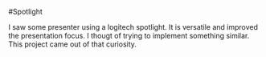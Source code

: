 ﻿#Spotlight

I saw some presenter using a logitech spotlight. It is versatile and improved the presentation focus. I thougt of trying to implement something similar. 
This project came out of that curiosity.

